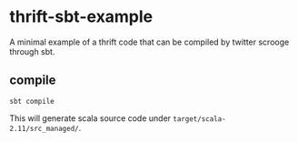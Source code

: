 # thrift-sbt-example

A minimal example of a thrift code that can be compiled by twitter scrooge through sbt.

## compile

```
sbt compile
```

This will generate scala source code under `target/scala-2.11/src_managed/`.
